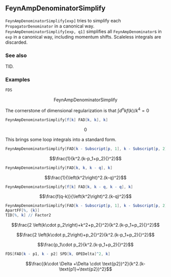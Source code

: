 ##  FeynAmpDenominatorSimplify 

`FeynAmpDenominatorSimplify[exp]` tries to simplify each `PropagatorDenominator` in a canonical way. `FeynAmpDenominatorSimplify[exp, q1]` simplifies all `FeynAmpDenominator`s in `exp` in a canonical way, including momentum shifts. Scaleless integrals are discarded.

###  See also 

TID.

###  Examples 

```mathematica
FDS
```

$$\text{FeynAmpDenominatorSimplify}$$

The cornerstone of dimensional regularization is that $\int d^n k f(k)/k^4 = 0$

```mathematica
FeynAmpDenominatorSimplify[f[k] FAD[k, k], k]
```

$$0$$

This brings some loop integrals into a standard form.

```mathematica
FeynAmpDenominatorSimplify[FAD[k - Subscript[p, 1], k - Subscript[p, 2]], k]
```

$$\frac{1}{k^2.(k-p_1+p_2){}^2}$$

```mathematica
FeynAmpDenominatorSimplify[FAD[k, k, k - q], k]
```

$$\frac{1}{\left(k^2\right)^2.(k-q)^2}$$

```mathematica
FeynAmpDenominatorSimplify[f[k] FAD[k, k - q, k - q], k]
```

$$\frac{f(q-k)}{\left(k^2\right)^2.(k-q)^2}$$

```mathematica
FeynAmpDenominatorSimplify[FAD[k - Subscript[p, 1], k - Subscript[p, 2]] SPD[k, k], k]
ApartFF[%, {k}]
TID[%, k] // Factor2
```

$$\frac{2 \left(k\cdot p_2\right)+k^2+p_2{}^2}{k^2.(k-p_1+p_2){}^2}$$

$$\frac{2 \left(k\cdot p_2\right)+p_2{}^2}{k^2.(k-p_1+p_2){}^2}$$

$$\frac{p_1\cdot p_2}{k^2.(k-p_1+p_2){}^2}$$

```mathematica
FDS[FAD[k - p1, k - p2] SPD[k, OPEDelta]^2, k]
```

$$\frac{(k\cdot \Delta +\Delta \cdot \text{p2})^2}{k^2.(k-\text{p1}+\text{p2})^2}$$